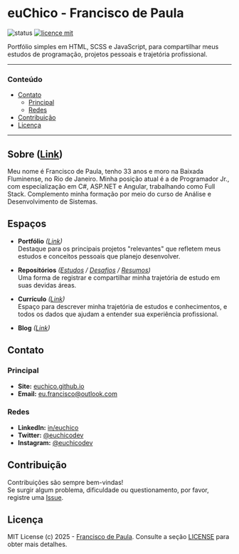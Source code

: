# euChico - Francisco de Paula

![status](https://img.shields.io/badge/status-Em_Andamento-yellow)
[![licence mit](https://img.shields.io/badge/licence-MIT-blue.svg)](./LICENSE)

Portfólio simples em HTML, SCSS e JavaScript, para compartilhar meus estudos de programação, projetos pessoais e trajetória profissional.


---
### Conteúdo

- [Contato](#Contato)
	- [Principal](#Principal)
	- [Redes](#Redes)
- [Contribuição](#Contribuição)
- [Licença](#Licença)
---


## Sobre ([Link](https://euchico.github.io))

Meu nome é Francisco de Paula, tenho 33 anos e moro na Baixada Fluminense, no Rio de Janeiro.
Minha posição atual é a de Programador Jr., com especialização em C#, ASP.NET e Angular, trabalhando como Full Stack. Complemento minha formação por meio do curso de Análise e Desenvolvimento de Sistemas.

## Espaços
* **Portfólio** *([Link](https://euchico.github.io/portfolio))*  
Destaque para os principais projetos "relevantes" que refletem meus estudos e conceitos pessoais que planejo desenvolver.

* **Repositórios** *([Estudos](https://euchico.github.io](https://github.com/euchico/estudos)) / [Desafios](https://euchico.github.io](https://github.com/euchico/desafios)) / [Resumos](https://euchico.github.io](https://github.com/euchico/resumos)))*  
Uma forma de registrar e compartilhar minha trajetória de estudo em suas devidas áreas.  

* **Currículo** *([Link](https://euchico.github.io/curriculo))*  
Espaço para descrever minha trajetória de estudos e conhecimentos, e todos os dados que ajudam a entender sua experiência profissional.

* **Blog** *([Link](https://dev.to/euchicodev))*  

## Contato

### Principal
* **Site:** [euchico.github.io](https://euchico.github.io)
* **Email:** [eu.francisco@outlook.com](mailto:eu.francisco@outlook.com)
### Redes
* **LinkedIn:** [in/euchico](https://www.linkedin.com/in/euchico)
* **Twitter:** [@euchicodev](https://twitter.com/euchicodev)
* **Instagram:** [@euchicodev](https://www.instagram.com/euchicodev)

## Contribuição
Contribuições são sempre bem-vindas! <br>
Se surgir algum problema, dificuldade ou questionamento, por favor, registre uma [Issue](../../issues).

## Licença
MIT License (c) 2025 - [Francisco de Paula](https://github.com/euchico/). Consulte a seção [LICENSE](LICENSE) para obter mais detalhes.
